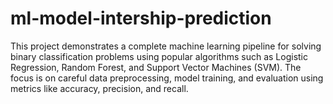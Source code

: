 # ml-model-intership-prediction
 This project demonstrates a complete machine learning pipeline for solving binary classification problems using popular algorithms such as Logistic Regression, Random Forest, and Support Vector Machines (SVM). The focus is on careful data preprocessing, model training, and evaluation using metrics like accuracy, precision, and recall.
